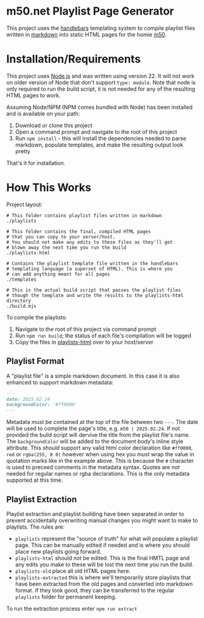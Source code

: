 # m50.net Playlist Page Generator

This project uses the [handlebars](https://handlebarsjs.com/) templating system
to compile playlist files written in [markdown](https://www.markdownguide.org/)
into static HTML pages for the homie [m50](https://m50.net).

# Installation/Requirements

This project uses [Node.js](https://nodejs.org/en) and was written using
version 22. It will not work on older version of Node that don't support
`type: module`. Note that node is only required to run the build script, it is
not needed for any of the resulting HTML pages to work.

Assuming Node/NPM (NPM comes bundled with Node) has been installed and is
available on your path:

1. Download or clone this project
2. Open a command prompt and navigate to the root of this project
3. Run `npm install` - this will install the dependencies needed to parse
   markdown, populate templates, and make the resulting output look pretty

That's it for installation.

# How This Works

Project layout:

```
# This folder contains playlist files written in markdown
./playlists

# This folder contains the final, compiled HTML pages
# that you can copy to your server/host.
# You should not make any edits to these files as they'll get
# blown away the next time you run the build
./playlists-html

# Contains the playlist template file written in the handlebars
# templating language (a superset of HTML). This is where you
# can add anything meant for all pages
./templates

# This is the actual build script that passes the playlist files
# though the template and write the results to the playlists-html directory
./build.mjs
```

To compile the playlists:

1. Navigate to the root of this project via command prompt
2. Run `npm run build`; the status of each file's compilation will be logged
3. Copy the files in [playlists-html](/playlists-html) over to your host/server

## Playlist Format

A "playlist file" is a simple markdown document. In this case it is also
enhanced to support markdown metadata:

```md
---
date: 2025.02.24
backgroundColor: '#ff0000'
---
```

Metadata must be contained at the top of the file between two `---`. The date
will be used to complete the page's title, e.g. `m50 | 2025.02.24`. If not
provided the build script will dervive the title from the playlist file's name.
The `backgroundColor` will be added to the document body's inline style
attribute. This _should_ support any valid html color declaration like
`#ff0000`, `red` or `rgba(255, 0 0)` however when using hex you _must_ wrap the
value in quotation marks like in the example above. This is because the `#`
character is used to preceed comments in the metadata syntax. Quotes are _not_
needed for regular names or rgba declarations. This is the only metadata
supported at this time.

## Playlist Extraction

Playlist extraction and playlist building have been separated in order to
prevent accidentally overwriting manual changes you might want to make to
playlists. The rules are:

- `playlists` represent the "source of truth" for what will populate a playlist
  page. This can be manually edited if needed and is where you should place new
  playlists going forward.
- `playlists-html` should _not_ be edited. This is the final HMTL page and any
  edits you make to these will be lost the next time you run the build.
- `playlists-old` place all old HTML pages here.
- `playlists-extracted` this is where we'll temporarily store playlists that
  have been extracted from the old pages and converted into markdown format. If
  they look good, they can be transferred to the regular `playlists` folder for
  permanent keeping.

To run the extraction process enter `npm run extract`
